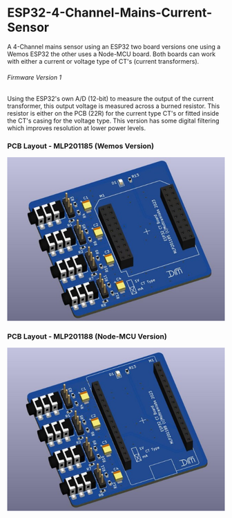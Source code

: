 # ESP32-4-Channel-Mains-Current-Sensor
A 4-Channel mains sensor using an ESP32 two board versions one using a Wemos ESP32 the other uses a Node-MCU board. Both boards can work with either a current or voltage type of CT's (current transformers).

###### Firmware Version 1

Using the ESP32's own A/D (12-bit) to measure the output of the current transformer, this output voltage is measured across a burned resistor. This resistor is either on the PCB (22R) for the current type CT's or fitted inside the CT's casing for the voltage type. This version has some digital filtering which improves resolution at lower power levels.

### PCB Layout - MLP201185 (Wemos Version)

![](https://github.com/Mottramlabs/ESP32-4-Channel-Mains-Current-Sensor/blob/main/Pictures/PIX201185.jpg)

### PCB Layout - MLP201188 (Node-MCU Version)

![](https://github.com/Mottramlabs/ESP32-4-Channel-Mains-Current-Sensor/blob/main/Pictures/PIX201188.jpg)
